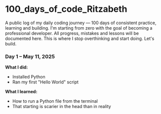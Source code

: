 # 100_days_of_code_Ritzabeth
A public log of my daily coding journey — 100 days of consistent practice, learning and building. I'm starting from zero with the goal of becoming a professional developer. All progress, mistakes and lessons will be documented here. This is where I stop overthinking and start doing. Let's build.
### Day 1 – May 11, 2025  
**What I did:**  
- Installed Python  
- Ran my first "Hello World" script
  
**What I learned:**  
- How to run a Python file from the terminal  
- That starting is scarier in the head than in reality

